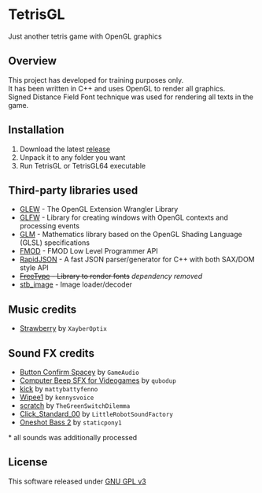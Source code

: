 # TetrisGL
Just another tetris game with OpenGL graphics

## Overview
This project has developed for training purposes only.  
It has been written in C++ and uses OpenGL to render all graphics.  
Signed Distance Field Font technique was used for rendering all texts in the game.

## Installation
1. Download the latest [release](https://github.com/BaZzz01010101/TetrisGL/releases/latest)
2. Unpack it to any folder you want
3. Run TetrisGL or TetrisGL64 executable

## Third-party libraries used
+ [GLEW](http://glew.sourceforge.net/) - The OpenGL Extension Wrangler Library
+ [GLFW](http://www.glfw.org/) - Library for creating windows with OpenGL contexts and processing events
+ [GLM](http://glm.g-truc.net) - Mathematics library based on the OpenGL Shading Language (GLSL) specifications
+ [FMOD](http://www.fmod.org/) - FMOD Low Level Programmer API
+ [RapidJSON](http://rapidjson.org/) - A fast JSON parser/generator for C++ with both SAX/DOM style API
+ ~~[FreeType](http://www.freetype.org/) - Library to render fonts~~ *dependency removed*
+ [stb_image](https://github.com/nothings/stb) - Image loader/decoder

## Music credits
+ [Strawberry](http://www.newgrounds.com/audio/listen/572013) by `XayberOptix`

## Sound FX credits
+ [Button Confirm Spacey](http://www.freesound.org/people/GameAudio/sounds/220166/) by `GameAudio`
+ [Computer Beep SFX for Videogames](http://www.freesound.org/people/qubodup/sounds/140773/) by `qubodup`
+ [kick](http://www.freesound.org/people/mattybattyfenno/sounds/33645/) by `mattybattyfenno`
+ [Wipee1](http://www.freesound.org/people/kennysvoice/sounds/158401/) by `kennysvoice`
+ [scratch](http://www.freesound.org/people/TheGreenSwitchDilemma/sounds/17763/) by `TheGreenSwitchDilemma`
+ [Click_Standard_00](http://www.freesound.org/people/LittleRobotSoundFactory/sounds/288909/) by `LittleRobotSoundFactory`
+ [ Oneshot Bass 2](http://www.freesound.org/people/staticpony1/sounds/249587/) by `staticpony1`

\* all sounds was additionally processed

## License
This software released under [GNU GPL v3](http://www.gnu.org/licenses/gpl.html)
